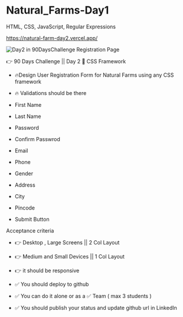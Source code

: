 # Natural_Farms-Day1
HTML, CSS, JavaScript, Regular Expressions

https://natural-farm-day2.vercel.app/

![Day2 in 90DaysChallenge Registration Page](https://github.com/user-attachments/assets/0eee8e9b-4591-4199-8181-06f95f64dbfa)


👉 90 Days Challenge  || Day 2 📢 CSS Framework 

- 🔥Design User Registration Form for Natural Farms using any CSS framework
- 🔥 Validations should be there

- First Name
- Last Name 
- Password
- Confirm Passwrod
- Email
- Phone
- Gender 
- Address 
- City
- Pincode

- Submit Button 

Acceptance criteria
- 👉 Desktop , Large Screens  || 2 Col Layout
- 👉 Medium and Small Devices   || 1 Col Layout
- 👉  it should be responsive


- ✅ You should deploy to github
- ✅ You can do it alone or as a ✅ Team ( max 3 students )
- ✅ You should publish your status and update github url in LinkedIn
